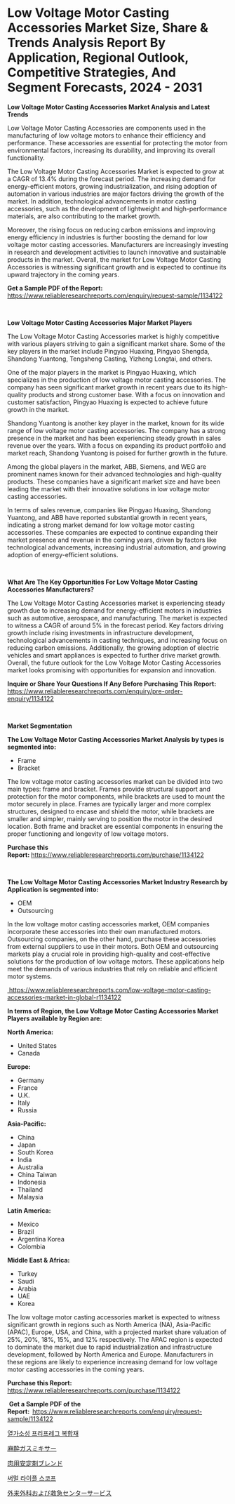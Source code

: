<p><h1>Low Voltage Motor Casting Accessories Market Size, Share & Trends Analysis Report By Application, Regional Outlook, Competitive Strategies, And Segment Forecasts, 2024 - 2031</h1></p><p><strong>Low Voltage Motor Casting Accessories Market Analysis and Latest Trends</strong></p>
<p><p>Low Voltage Motor Casting Accessories are components used in the manufacturing of low voltage motors to enhance their efficiency and performance. These accessories are essential for protecting the motor from environmental factors, increasing its durability, and improving its overall functionality.</p><p>The Low Voltage Motor Casting Accessories Market is expected to grow at a CAGR of 13.4% during the forecast period. The increasing demand for energy-efficient motors, growing industrialization, and rising adoption of automation in various industries are major factors driving the growth of the market. In addition, technological advancements in motor casting accessories, such as the development of lightweight and high-performance materials, are also contributing to the market growth.</p><p>Moreover, the rising focus on reducing carbon emissions and improving energy efficiency in industries is further boosting the demand for low voltage motor casting accessories. Manufacturers are increasingly investing in research and development activities to launch innovative and sustainable products in the market. Overall, the market for Low Voltage Motor Casting Accessories is witnessing significant growth and is expected to continue its upward trajectory in the coming years.</p></p>
<p><strong>Get a Sample PDF of the Report:&nbsp;</strong> <a href="https://www.reliableresearchreports.com/enquiry/request-sample/1134122">https://www.reliableresearchreports.com/enquiry/request-sample/1134122</a></p>
<p>&nbsp;</p>
<p><strong>Low Voltage Motor Casting Accessories Major Market Players</strong></p>
<p><p>The Low Voltage Motor Casting Accessories market is highly competitive with various players striving to gain a significant market share. Some of the key players in the market include Pingyao Huaxing, Pingyao Shengda, Shandong Yuantong, Tengsheng Casting, Yizheng Longtai, and others.</p><p>One of the major players in the market is Pingyao Huaxing, which specializes in the production of low voltage motor casting accessories. The company has seen significant market growth in recent years due to its high-quality products and strong customer base. With a focus on innovation and customer satisfaction, Pingyao Huaxing is expected to achieve future growth in the market.</p><p>Shandong Yuantong is another key player in the market, known for its wide range of low voltage motor casting accessories. The company has a strong presence in the market and has been experiencing steady growth in sales revenue over the years. With a focus on expanding its product portfolio and market reach, Shandong Yuantong is poised for further growth in the future.</p><p>Among the global players in the market, ABB, Siemens, and WEG are prominent names known for their advanced technologies and high-quality products. These companies have a significant market size and have been leading the market with their innovative solutions in low voltage motor casting accessories.</p><p>In terms of sales revenue, companies like Pingyao Huaxing, Shandong Yuantong, and ABB have reported substantial growth in recent years, indicating a strong market demand for low voltage motor casting accessories. These companies are expected to continue expanding their market presence and revenue in the coming years, driven by factors like technological advancements, increasing industrial automation, and growing adoption of energy-efficient solutions.</p></p>
<p>&nbsp;</p>
<p><strong>What Are The Key Opportunities For Low Voltage Motor Casting Accessories Manufacturers?</strong></p>
<p><p>The Low Voltage Motor Casting Accessories market is experiencing steady growth due to increasing demand for energy-efficient motors in industries such as automotive, aerospace, and manufacturing. The market is expected to witness a CAGR of around 5% in the forecast period. Key factors driving growth include rising investments in infrastructure development, technological advancements in casting techniques, and increasing focus on reducing carbon emissions. Additionally, the growing adoption of electric vehicles and smart appliances is expected to further drive market growth. Overall, the future outlook for the Low Voltage Motor Casting Accessories market looks promising with opportunities for expansion and innovation.</p></p>
<p><strong>Inquire or Share Your Questions If Any Before Purchasing This Report:</strong> <a href="https://www.reliableresearchreports.com/enquiry/pre-order-enquiry/1134122">https://www.reliableresearchreports.com/enquiry/pre-order-enquiry/1134122</a></p>
<p>&nbsp;</p>
<p><strong>Market Segmentation</strong></p>
<p><strong>The Low Voltage Motor Casting Accessories Market Analysis by types is segmented into:</strong></p>
<p><ul><li>Frame</li><li>Bracket</li></ul></p>
<p><p>The low voltage motor casting accessories market can be divided into two main types: frame and bracket. Frames provide structural support and protection for the motor components, while brackets are used to mount the motor securely in place. Frames are typically larger and more complex structures, designed to encase and shield the motor, while brackets are smaller and simpler, mainly serving to position the motor in the desired location. Both frame and bracket are essential components in ensuring the proper functioning and longevity of low voltage motors.</p></p>
<p><strong>Purchase this Report:&nbsp;</strong><a href="https://www.reliableresearchreports.com/purchase/1134122">https://www.reliableresearchreports.com/purchase/1134122</a></p>
<p>&nbsp;</p>
<p><strong>The Low Voltage Motor Casting Accessories Market Industry Research by Application is segmented into:</strong></p>
<p><ul><li>OEM</li><li>Outsourcing</li></ul></p>
<p><p>In the low voltage motor casting accessories market, OEM companies incorporate these accessories into their own manufactured motors. Outsourcing companies, on the other hand, purchase these accessories from external suppliers to use in their motors. Both OEM and outsourcing markets play a crucial role in providing high-quality and cost-effective solutions for the production of low voltage motors. These applications help meet the demands of various industries that rely on reliable and efficient motor systems.</p></p>
<p><a href="https://www.reliableresearchreports.com/low-voltage-motor-casting-accessories-market-in-global-r1134122">&nbsp;https://www.reliableresearchreports.com/low-voltage-motor-casting-accessories-market-in-global-r1134122</a></p>
<p><strong>In terms of Region, the Low Voltage Motor Casting Accessories Market Players available by Region are:</strong></p>
<p>
    <p> <strong> North America: </strong>
        <ul>
            <li>United States</li>
            <li>Canada</li>
        </ul>
        </p> 
    <p> <strong> Europe: </strong>
        <ul>
            <li>Germany</li>
            <li>France</li>
            <li>U.K.</li>
            <li>Italy</li>
            <li>Russia</li>
        </ul>
        </p> 
    <p> <strong> Asia-Pacific: </strong>
        <ul>
            <li>China</li>
            <li>Japan</li>
            <li>South Korea</li>
            <li>India</li>
            <li>Australia</li>
            <li>China Taiwan</li>
            <li>Indonesia</li>
            <li>Thailand</li>
            <li>Malaysia</li>
        </ul>
        </p> 
    <p> <strong> Latin America: </strong>
        <ul>
            <li>Mexico</li>
            <li>Brazil</li>
            <li>Argentina Korea</li>
            <li>Colombia</li>
        </ul>
        </p> 
    <p> <strong> Middle East & Africa: </strong>
        <ul>
            <li>Turkey</li>
            <li>Saudi</li>
            <li>Arabia</li>
            <li>UAE</li>
            <li>Korea</li>
        </ul>
    </p>
    </p>
<p><p>The low voltage motor casting accessories market is expected to witness significant growth in regions such as North America (NA), Asia-Pacific (APAC), Europe, USA, and China, with a projected market share valuation of 25%, 20%, 18%, 15%, and 12% respectively. The APAC region is expected to dominate the market due to rapid industrialization and infrastructure development, followed by North America and Europe. Manufacturers in these regions are likely to experience increasing demand for low voltage motor casting accessories in the coming years.</p></p>
<p><strong>Purchase this Report: </strong><a href="https://www.reliableresearchreports.com/purchase/1134122">https://www.reliableresearchreports.com/purchase/1134122</a></p>
<p>&nbsp;<strong>Get a Sample PDF of the Report:&nbsp;&nbsp;</strong><a href="https://www.reliableresearchreports.com/enquiry/request-sample/1134122">https://www.reliableresearchreports.com/enquiry/request-sample/1134122</a></p>
<p><strong></strong></p>
<p><p><a href="https://github.com/asratman/Market-Research-Report-List-1/blob/main/557468697546.md">열가소성 프리프레그 복합재</a></p><p><a href="https://github.com/HershelKris/Market-Research-Report-List-1/blob/main/1921653103991.md">麻酔ガスミキサー</a></p><p><a href="https://medium.com/@attyourniture/%E8%82%89%E3%81%AE%E5%AE%89%E5%AE%9A%E5%89%A4%E3%83%96%E3%83%AC%E3%83%B3%E3%83%89%E5%B8%82%E5%A0%B4%E5%88%86%E6%9E%90%E3%81%A82024%E5%B9%B4%E3%81%8B%E3%82%892031%E5%B9%B4%E3%81%BE%E3%81%A7%E3%81%AE%E4%BA%88%E6%B8%AC%E3%82%B5%E3%82%A4%E3%82%BA-76e29542abe5">肉用安定剤ブレンド</a></p><p><a href="https://github.com/OliverBarry1954/Market-Research-Report-List-1/blob/main/775568297547.md">써멀 라이플 스코프</a></p><p><a href="https://github.com/CarlieShields/Market-Research-Report-List-1/blob/main/9410923103990.md">外来外科および救急センターサービス</a></p></p>